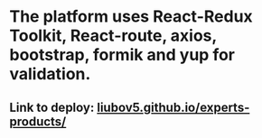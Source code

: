 # The platform uses React-Redux Toolkit, React-route, axios, bootstrap, formik and yup for validation. 
## Link to deploy: <a target="_blank" href="liubov5.github.io/experts-products/">liubov5.github.io/experts-products/</a>
